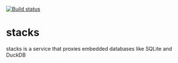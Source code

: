 [![Build status](https://github.com/marcua/stacks/actions/workflows/tests.yml/badge.svg)](https://github.com/marcua/stacks/actions/workflows/tests.yml)

# stacks
stacks is a service that proxies embedded databases like SQLite and DuckDB
